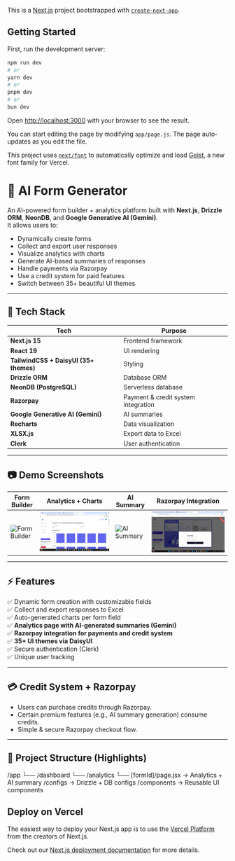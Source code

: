 This is a [Next.js](https://nextjs.org) project bootstrapped with [`create-next-app`](https://github.com/vercel/next.js/tree/canary/packages/create-next-app).

## Getting Started

First, run the development server:

```bash
npm run dev
# or
yarn dev
# or
pnpm dev
# or
bun dev
```

Open [http://localhost:3000](http://localhost:3000) with your browser to see the result.

You can start editing the page by modifying `app/page.js`. The page auto-updates as you edit the file.

This project uses [`next/font`](https://nextjs.org/docs/app/building-your-application/optimizing/fonts) to automatically optimize and load [Geist](https://vercel.com/font), a new font family for Vercel.

# 📝 AI Form Generator

An AI-powered form builder + analytics platform built with **Next.js**, **Drizzle ORM**, **NeonDB**, and **Google Generative AI (Gemini)**.  
It allows users to:
- Dynamically create forms
- Collect and export user responses
- Visualize analytics with charts
- Generate AI-based summaries of responses
- Handle payments via Razorpay
- Use a credit system for paid features
- Switch between 35+ beautiful UI themes

---

## 🚀 Tech Stack

| Tech | Purpose |
|-------|---------|
| **Next.js 15** | Frontend framework |
| **React 19** | UI rendering |
| **TailwindCSS + DaisyUI (35+ themes)** | Styling |
| **Drizzle ORM** | Database ORM |
| **NeonDB (PostgreSQL)** | Serverless database |
| **Razorpay** | Payment & credit system integration |
| **Google Generative AI (Gemini)** | AI summaries |
| **Recharts** | Data visualization |
| **XLSX.js** | Export data to Excel |
| **Clerk** | User authentication |

---

## 📷 Demo Screenshots

| Form Builder | Analytics + Charts | AI Summary | Razorpay Integration |
|--------------|------------------|------------|---------------------|
| ![Form Builder](demo/form-builder.png) | ![Analytics](demo/analytics.png) | ![AI Summary](demo/ai-summary.png) | ![Razorpay](demo/razorpay.png) |



---

## ⚡ Features

✅ Dynamic form creation with customizable fields  
✅ Collect and export responses to Excel  
✅ Auto-generated charts per form field  
✅ **Analytics page with AI-generated summaries (Gemini)**  
✅ **Razorpay integration for payments and credit system**  
✅ **35+ UI themes via DaisyUI**  
✅ Secure authentication (Clerk)  
✅ Unique user tracking  

---

## 💳 Credit System + Razorpay

- Users can purchase credits through Razorpay.
- Certain premium features (e.g., AI summary generation) consume credits.
- Simple & secure Razorpay checkout flow.

---

## 📂 Project Structure (Highlights)
/app
└── /dashboard
└── /analytics
└── [formId]/page.jsx → Analytics + AI summary
/configs → Drizzle + DB configs
/components → Reusable UI components


## Deploy on Vercel

The easiest way to deploy your Next.js app is to use the [Vercel Platform](https://vercel.com/new?utm_medium=default-template&filter=next.js&utm_source=create-next-app&utm_campaign=create-next-app-readme) from the creators of Next.js.

Check out our [Next.js deployment documentation](https://nextjs.org/docs/app/building-your-application/deploying) for more details.
